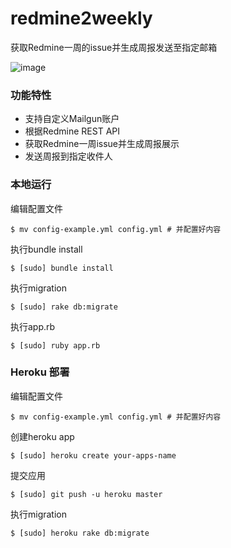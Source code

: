 redmine2weekly
==============

获取Redmine一周的issue并生成周报发送至指定邮箱

![image](https://user-images.githubusercontent.com/141127/69301272-a1d18000-0c50-11ea-8fa7-122f4c5496ec.png)

### 功能特性

- 支持自定义Mailgun账户
- 根据Redmine REST API
- 获取Redmine一周issue并生成周报展示
- 发送周报到指定收件人

### 本地运行

编辑配置文件
````
$ mv config-example.yml config.yml # 并配置好内容
````
执行bundle install
````
$ [sudo] bundle install
````
执行migration
````
$ [sudo] rake db:migrate
````
执行app.rb
````
$ [sudo] ruby app.rb
````

### Heroku 部署

编辑配置文件
````
$ mv config-example.yml config.yml # 并配置好内容
````
创建heroku app
````
$ [sudo] heroku create your-apps-name
````
提交应用
````
$ [sudo] git push -u heroku master
````
执行migration
````
$ [sudo] heroku rake db:migrate
````

